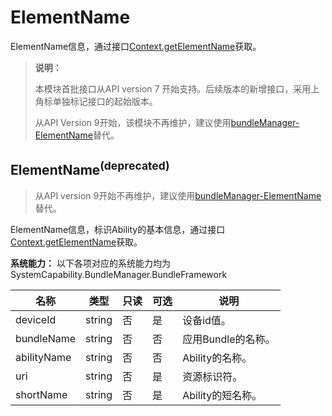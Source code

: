 # ElementName

ElementName信息，通过接口[Context.getElementName](js-apis-inner-app-context.md)获取。

> **说明：**
> 
> 本模块首批接口从API version 7 开始支持。后续版本的新增接口，采用上角标单独标记接口的起始版本。
>
> 从API Version 9开始，该模块不再维护，建议使用[bundleManager-ElementName](js-apis-bundleManager-elementName.md)替代。

## ElementName<sup>(deprecated)</sup>

> 从API version 9开始不再维护，建议使用[bundleManager-ElementName](js-apis-bundleManager-elementName.md#elementname-1)替代。

ElementName信息，标识Ability的基本信息，通过接口[Context.getElementName](js-apis-inner-app-context.md)获取。

 **系统能力：** 以下各项对应的系统能力均为SystemCapability.BundleManager.BundleFramework



| 名称                     | 类型     | 只读 | 可选 | 说明                       |
| ----------------------- | ---------| ---- | ---- | ------------------------- |
| deviceId                | string   | 否   | 是   | 设备id值。                   |
| bundleName              | string   | 否   | 否  | 应用Bundle的名称。          |
| abilityName             | string   | 否   | 否  | Ability的名称。               |
| uri                     | string   | 否   | 是  | 资源标识符。                 |
| shortName               | string   | 否   | 是  | Ability的短名称。               |